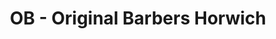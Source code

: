 ---
title: "OB - Original Barbers Horwich"
url: /horwich/ob-original-barbers-horwich/
shop: hairdresser
---